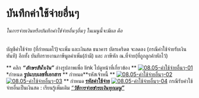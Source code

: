 # บันทึกค่าใช้จ่ายอื่นๆ

###### ในการจ่ายเงินหรือบันทึกค่าใช้จ่ายอื่นๆอื่นๆ ในเมนูนี้จะมีผล คือ
บัญชีค่าใช้จ่าย (ที่กำหนดไว้)จะเพิ่ม และเงินสด ธนาคาร บัตรเคริดต จะลดลง
(กรณีค่าใช้จ่ายรับเงินทันที) อีกทั้ง บันทึกรายงานภาษีมูลค่าเพิ่ม(ถ้ามี) และ
ภาษีหัก ณ.ที่จ่าย(ที่ถูกลูกค้าหักไว้)

** คลิก  _**“อักษรสีน้ำเงิน”**_ ล่างรูปภาพเพื่อ link ไปดูหน้าที่เกี่ยวข้อง **
[![08.05-ค่าใช้จ่ายอื่นๆ-01](http://www.smlaccount.com/manual/wp-content/uploads/2017/10/08.05-ค่าใช้จ่ายอื่นๆ-01.jpg)](http://www.smlaccount.com/manual/wp-content/uploads/2017/10/08.05-ค่าใช้จ่ายอื่นๆ-01.jpg) *กำหนด
**รูปแบบเลขที่เอกสาร** ** กำหนด**รหัสเจ้าหนี้ **
[![08.05-ค่าใช้จ่ายอื่นๆ-02](http://www.smlaccount.com/manual/wp-content/uploads/2017/10/08.05-ค่าใช้จ่ายอื่นๆ-02.jpg)](http://www.smlaccount.com/manual/wp-content/uploads/2017/10/08.05-ค่าใช้จ่ายอื่นๆ-02.jpg)
[![08.05-ค่าใช้จ่ายอื่นๆ-03](http://www.smlaccount.com/manual/wp-content/uploads/2017/10/08.05-ค่าใช้จ่ายอื่นๆ-03.jpg)](http://www.smlaccount.com/manual/wp-content/uploads/2017/10/08.05-ค่าใช้จ่ายอื่นๆ-03.jpg) ** กำหนด
[**รหัสค่าใช้จ่าย**](http://www.smlaccount.com/manual/?page_id=522)
[![08.05-ค่าใช้จ่ายอื่นๆ-04](http://www.smlaccount.com/manual/wp-content/uploads/2017/10/08.05-ค่าใช้จ่ายอื่นๆ-04.jpg)](http://www.smlaccount.com/manual/wp-content/uploads/2017/10/08.05-ค่าใช้จ่ายอื่นๆ-04.jpg)
กรณีรับค่าใช้จ่ายอื่นเป็นเงินสด : เรียนรู้เพิ่มเติม [
_“**วิธีการจ่ายชำระเงินทุกเมนู”**_](http://www.smlaccount.com/manual/?page_id=369)  

